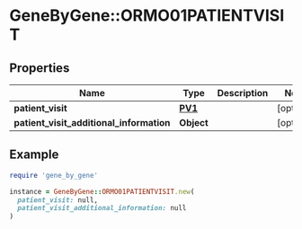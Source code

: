 # GeneByGene::ORMO01PATIENTVISIT

## Properties

| Name | Type | Description | Notes |
| ---- | ---- | ----------- | ----- |
| **patient_visit** | [**PV1**](PV1.md) |  | [optional] |
| **patient_visit_additional_information** | **Object** |  | [optional] |

## Example

```ruby
require 'gene_by_gene'

instance = GeneByGene::ORMO01PATIENTVISIT.new(
  patient_visit: null,
  patient_visit_additional_information: null
)
```

